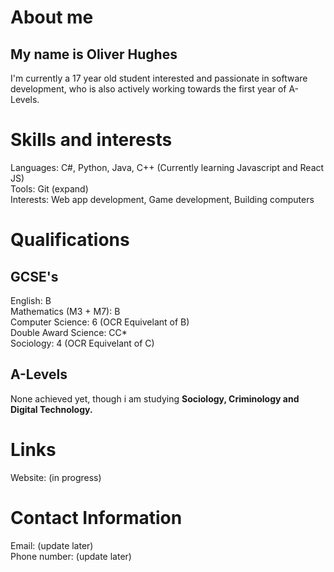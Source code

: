 # About me
## My name is Oliver Hughes
I'm currently a 17 year old student interested and passionate in software development, who is also actively working towards the first year of A-Levels.

# Skills and interests
Languages: C#, Python, Java, C++ (Currently learning Javascript and React JS)<br>
Tools: Git (expand)<br>
Interests: Web app development, Game development, Building computers

# Qualifications
## GCSE's
English: B<br>
Mathematics (M3 + M7): B<br>
Computer Science: 6 (OCR Equivelant of B)<br>
Double Award Science: CC*<br>
Sociology: 4 (OCR Equivelant of C)

## A-Levels
None achieved yet, though i am studying **Sociology, Criminology and Digital Technology.**

# Links
Website: (in progress)

# Contact Information
Email: (update later)<br>
Phone number: (update later)
